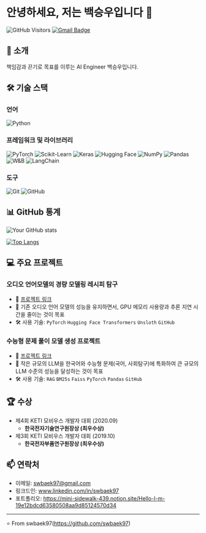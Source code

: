 # 안녕하세요, 저는 백승우입니다 👋

![GitHub Visitors](https://komarev.com/ghpvc/?username=swbaek97)
[![Gmail Badge](https://img.shields.io/badge/Gmail-d14836?style=flat-square&logo=Gmail&logoColor=white&link=mailto:swbaek97@gmail.com)](mailto:swbaek97@gmail.com)

## 🚀 소개
책임감과 끈기로 목표를 이루는 AI Engineer 백승우입니다.

## 🛠 기술 스택
### 언어
![Python](https://img.shields.io/badge/Python-3776AB?style=flat-square&logo=python&logoColor=white)

### 프레임워크 및 라이브러리
![PyTorch](https://img.shields.io/badge/PyTorch-EE4C2C?style=flat-square&logo=pytorch&logoColor=white)
![Scikit-Learn](https://img.shields.io/badge/Scikit--Learn-F7931E?style=flat-square&logo=scikit-learn&logoColor=white)
![Keras](https://img.shields.io/badge/Keras-D00000?style=flat-square&logo=keras&logoColor=white)
![Hugging Face](https://img.shields.io/badge/Hugging_Face-FFD21E?style=flat-square&logo=huggingface&logoColor=black)
![NumPy](https://img.shields.io/badge/NumPy-013243?style=flat-square&logo=numpy&logoColor=white)
![Pandas](https://img.shields.io/badge/Pandas-150458?style=flat-square&logo=pandas&logoColor=white)
![W&B](https://img.shields.io/badge/Weights_&_Biases-FFBE00?style=flat-square&logo=weightsandbiases&logoColor=black)
![LangChain](https://img.shields.io/badge/LangChain-0B58CA?style=flat-square&logo=langchain&logoColor=white)

### 도구
![Git](https://img.shields.io/badge/Git-F05032?style=flat-square&logo=git&logoColor=white)
![GitHub](https://img.shields.io/badge/GitHub-181717?style=flat-square&logo=github&logoColor=white)

## 📊 GitHub 통계
![Your GitHub stats](https://github-readme-stats.vercel.app/api?username=swbaek97&show_icons=true&theme=radical)

[![Top Langs](https://github-readme-stats.vercel.app/api/top-langs/?username=swbaek97&layout=compact&theme=radical)](https://github.com/anuraghazra/github-readme-stats)

## 💻 주요 프로젝트
### 오디오 언어모델의 경량 모델링 레시피 탐구
- 🔗 [프로젝트 링크](https://github.com/boostcampaitech7/level4-nlp-finalproject-hackathon-nlp-12-lv3)
- 📝 기존 오디오 언어 모델의 성능을 유지하면서, GPU 메모리 사용량과 추론 지연 시간을 줄이는 것이 목표
- 🛠️ 사용 기술: `PyTorch` `Hugging Face Transformers` `Unsloth` `GitHub`

### 수능형 문제 풀이 모델 생성 프로젝트
- 🔗 [프로젝트 링크](https://github.com/boostcampaitech7/level2-nlp-generationfornlp-nlp-12-lv3)
- 📝 작은 규모의 LLM을 한국어와 수능형 문제(국어, 사회탐구)에 특화하여 큰 규모의 LLM 수준의 성능을 달성하는 것이 목표
- 🛠️ 사용 기술: `RAG` `BM25s` `Faiss` `PyTorch` `Pandas` `GitHub`

## 🏆 수상
- 제4회 KETI 모비우스 개발자 대회 (2020.09)
  - **한국전자기술연구원장상 (최우수상)**
- 제3회 KETI 모비우스 개발자 대회 (2019.10)
  - **한국전자부품연구원장상 (최우수상)**


## 📫 연락처
- 이메일: swbaek97@gmail.com
- 링크드인: www.linkedin.com/in/swbaek97
- 포트폴리오: https://mini-sidewalk-439.notion.site/Hello-I-m-19e12bdcd63580508aa9d85124570d34

---

⭐️ From swbaek97(https://github.com/swbaek97)
